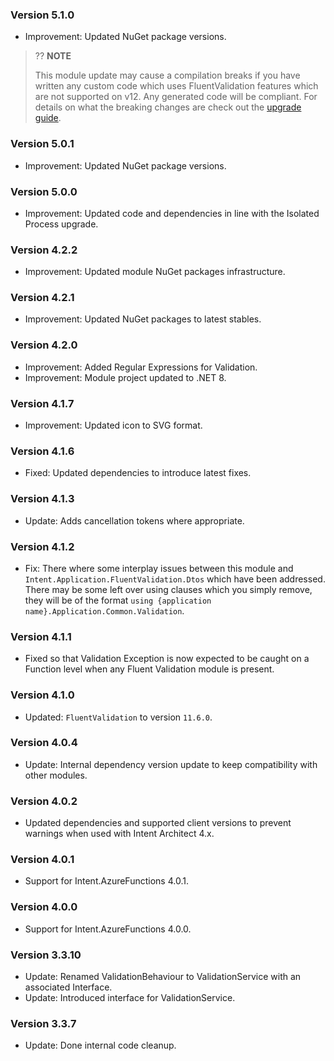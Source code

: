 ### Version 5.1.0

- Improvement: Updated NuGet package versions.

> ?? **NOTE**
>
> This module update may cause a compilation breaks if you have written any custom code which uses FluentValidation features which are not supported on v12.
> Any generated code will be compliant.
> For details on what the breaking changes are check out the [upgrade guide](https://docs.fluentvalidation.net/en/latest/upgrading-to-12.html).

### Version 5.0.1

- Improvement: Updated NuGet package versions.

### Version 5.0.0

- Improvement: Updated code and dependencies in line with the Isolated Process upgrade.

### Version 4.2.2

- Improvement: Updated module NuGet packages infrastructure.

### Version 4.2.1

- Improvement: Updated NuGet packages to latest stables.

### Version 4.2.0

- Improvement: Added Regular Expressions for Validation.
- Improvement: Module project updated to .NET 8.

### Version 4.1.7

- Improvement: Updated icon to SVG format.

### Version 4.1.6

- Fixed: Updated dependencies to introduce latest fixes.

### Version 4.1.3

- Update: Adds cancellation tokens where appropriate.

### Version 4.1.2

- Fix: There where some interplay issues between this module and  `Intent.Application.FluentValidation.Dtos` which have been addressed. There may be some left over using clauses which you simply remove, they will be of the format `using {application name}.Application.Common.Validation`.

### Version 4.1.1

- Fixed so that Validation Exception is now expected to be caught on a Function level when any Fluent Validation module is present.

### Version 4.1.0

- Updated: `FluentValidation` to version `11.6.0`.

### Version 4.0.4

- Update: Internal dependency version update to keep compatibility with other modules.

### Version 4.0.2

- Updated dependencies and supported client versions to prevent warnings when used with Intent Architect 4.x.

### Version 4.0.1

- Support for Intent.AzureFunctions 4.0.1.

### Version 4.0.0

- Support for Intent.AzureFunctions 4.0.0.

### Version 3.3.10

- Update: Renamed ValidationBehaviour to ValidationService with an associated Interface.
- Update: Introduced interface for ValidationService.

### Version 3.3.7

- Update: Done internal code cleanup.
